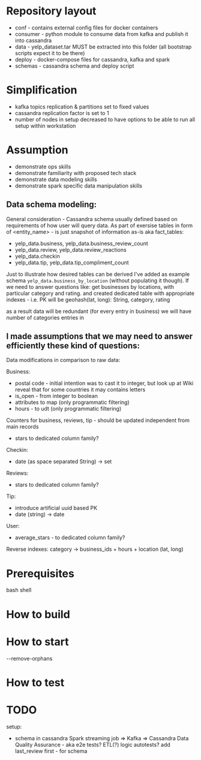 # Repository layout
* conf      - contains external config files for docker containers
* consumer  - python module to consume data from kafka and publish it into cassandra
* data      - yelp_dataset.tar MUST be extracted into this folder (all bootstrap scripts expect it to be there)
* deploy    - docker-compose files for cassandra, kafka and spark
* schemas   - cassandra schema and deploy script


# Simplification
- kafka topics replication & partitions set to fixed values
- cassandra replication factor is set to 1
- number of nodes in setup decreased to have options to be able to run all setup within workstation

# Assumption
- demonstrate ops skills
- demonstrate familiarity with proposed tech stack
- demonstrate data modeling skills
- demonstrate spark specific data manipulation skills

## Data schema modeling:
General consideration - Cassandra schema usually defined based on requirements of how user will query data.
As part of exersise tables in form of <entity_name> - is just snapshot of information as-is aka fact_tables:
* yelp_data.business, yelp_data.business_review_count
* yelp_data.review, yelp_data.review_reactions
* yelp_data.checkin
* yelp_data.tip, yelp_data.tip_compliment_count

Just to illustrate how desired tables can be derived I've added as example schema `yelp_data.business_by_location`
(without populating it though). 
If we need to answer questions like: get businesses by locations, with particular category and rating. 
and created dedicated table with appropriate indexes - i.e. PK will be geohash(lat, long): String, category, rating

as a result data will be redundant (for every entry in business) we will have number of categories entries in  


I made assumptions that we may need to answer efficiently these kind of questions:
- 

Data modifications in comparison to raw data:

  

Business:
- postal code - initial intention was to cast it to integer, but look up at Wiki reveal that for some countries it may contains letters
- is_open - from integer to boolean
- attributes to map (only programmatic filtering)
- hours - to udt (only programmatic filtering)

Counters for business, reviews, tip - should be updated independent from main records
- stars to dedicated column family?

Checkin:
- date (as space separated String) -> set<timestamp>

Reviews:
- stars to dedicated column family?

Tip:
- introduce artificial uuid based PK
- date (string) -> date

User:
- average_stars - to dedicated column family?


Reverse indexes:
category -> business_ids + hours + location (lat, long)
  

# Prerequisites
bash shell

# How to build

# How to start
--remove-orphans

# How to test



# TODO
setup:
- schema in cassandra
Spark streaming job => Kafka => Cassandra
Data Quality Assurance - aka e2e tests?
ETL(?) logic autotests?
add last_review first - for schema
